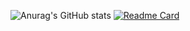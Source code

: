 ![Anurag's GitHub stats](https://github-readme-stats.vercel.app/api?username=alimuhammedak&show_icons=true&theme=radical)
[![Readme Card](https://github-readme-stats.vercel.app/api/pin/?username=alimuhammedak&repo=github-readme-stats)](https://github.com/alimuhammedak/ogrenciSecme)

